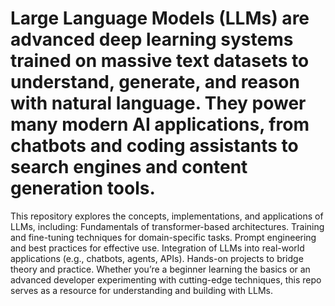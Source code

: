 # Large Language Models (LLMs) are advanced deep learning systems trained on massive text datasets to understand, generate, and reason with natural language. They power many modern AI applications, from chatbots and coding assistants to search engines and content generation tools.
This repository explores the concepts, implementations, and applications of LLMs, including:
Fundamentals of transformer-based architectures.
Training and fine-tuning techniques for domain-specific tasks.
Prompt engineering and best practices for effective use.
Integration of LLMs into real-world applications (e.g., chatbots, agents, APIs).
Hands-on projects to bridge theory and practice.
Whether you’re a beginner learning the basics or an advanced developer experimenting with cutting-edge techniques, this repo serves as a resource for understanding and building with LLMs.
